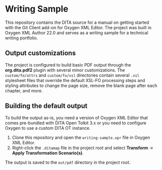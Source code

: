 # Writing Sample

This repository contains the DITA source for a manual on getting started with the Git Client add-on for Oxygen XML Editor. The project was built in Oxygen XML Author 22.0 and serves as a writing sample for a technical writing portfolio.

## Output customizations

The project is configured to build basic PDF output through the **org.dita.pdf2** plugin with several minor customizations. The `custom/fo/attrs` and `custom/fo/xsl` directories contain several `.xsl` stylesheet files that override the default XSL-FO processing steps and styling attributes to change the page size, remove the blank page after each chapter, and more. 

## Building the default output

To build the output as-is, you need a version of Oxygen XML Editor that comes pre-bundled with DITA Open Tolkit 3.x or you need to configure Oxygen to use a custom DITA OT instance. 

1. Clone this repository and open the `writing-sample.xpr` file in Oxygen XML Editor.
2. Right-click the `.ditamap` file in the project root and select **Transform** → **Apply Transformation Scenario(s)**.

The output is saved to the `out/pdf` directory in the project root.
